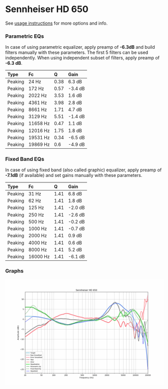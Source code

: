 # Sennheiser HD 650
See [usage instructions](https://github.com/jaakkopasanen/AutoEq#usage) for more options and info.

### Parametric EQs
In case of using parametric equalizer, apply preamp of **-6.3dB** and build filters manually
with these parameters. The first 5 filters can be used independently.
When using independent subset of filters, apply preamp of **-6.3 dB**.

| Type    | Fc       |    Q | Gain    |
|:--------|:---------|:-----|:--------|
| Peaking | 24 Hz    | 0.38 | 6.3 dB  |
| Peaking | 172 Hz   | 0.57 | -3.4 dB |
| Peaking | 2022 Hz  | 3.53 | 1.6 dB  |
| Peaking | 4361 Hz  | 3.98 | 2.8 dB  |
| Peaking | 8661 Hz  | 1.71 | 4.7 dB  |
| Peaking | 3129 Hz  | 5.51 | -1.4 dB |
| Peaking | 11658 Hz | 0.47 | 1.1 dB  |
| Peaking | 12016 Hz | 1.75 | 1.8 dB  |
| Peaking | 19531 Hz | 0.34 | -6.5 dB |
| Peaking | 19869 Hz | 0.6  | -4.9 dB |

### Fixed Band EQs
In case of using fixed band (also called graphic) equalizer, apply preamp of **-7.1dB**
(if available) and set gains manually with these parameters.

| Type    | Fc       |    Q | Gain    |
|:--------|:---------|:-----|:--------|
| Peaking | 31 Hz    | 1.41 | 6.8 dB  |
| Peaking | 62 Hz    | 1.41 | 1.8 dB  |
| Peaking | 125 Hz   | 1.41 | -2.0 dB |
| Peaking | 250 Hz   | 1.41 | -2.6 dB |
| Peaking | 500 Hz   | 1.41 | -0.2 dB |
| Peaking | 1000 Hz  | 1.41 | -0.7 dB |
| Peaking | 2000 Hz  | 1.41 | 0.9 dB  |
| Peaking | 4000 Hz  | 1.41 | 0.6 dB  |
| Peaking | 8000 Hz  | 1.41 | 5.2 dB  |
| Peaking | 16000 Hz | 1.41 | -6.1 dB |

### Graphs
![](./Sennheiser%20HD%20650.png)